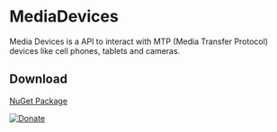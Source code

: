 # MediaDevices

Media Devices is a API to interact with MTP (Media Transfer Protocol) devices like cell phones, tablets and cameras.

## Download

[NuGet Package](https://www.nuget.org/packages/MediaDevices/)

[![Donate](https://www.paypalobjects.com/en_US/i/btn/btn_donate_LG.gif)](https://www.paypal.me/GBassman)

